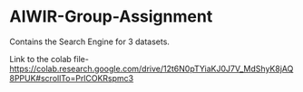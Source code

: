 # AIWIR-Group-Assignment
Contains the Search Engine for 3 datasets.

Link to the colab file- https://colab.research.google.com/drive/12t6N0pTYiaKJ0J7V_MdShyK8jAQ8PPUK#scrollTo=PrlCOKRspmc3

